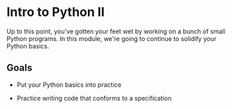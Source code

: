 # Intro to Python II

Up to this point, you've gotten your feet wet by working on a bunch of small Python programs. In this module, we're going to continue to solidify your Python basics.


## Goals

* Put your Python basics into practice

* Practice writing code that conforms to a specification